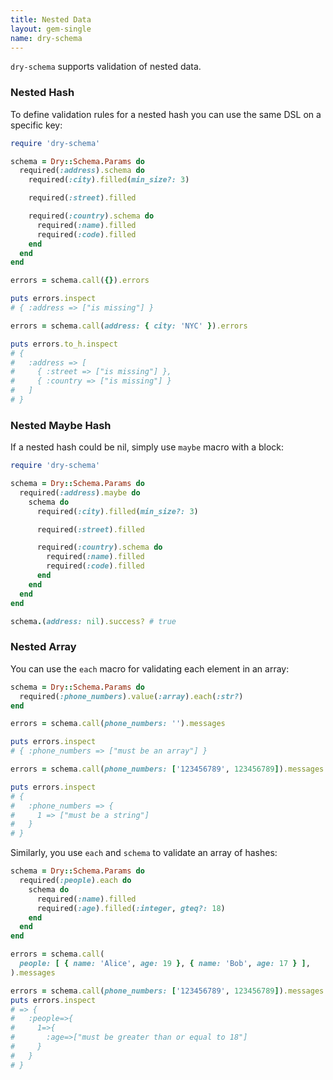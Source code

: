 ```yaml
---
title: Nested Data
layout: gem-single
name: dry-schema
---
```


`dry-schema` supports validation of nested data.

### Nested Hash

To define validation rules for a nested hash you can use the same DSL on a specific key:

```ruby
require 'dry-schema'

schema = Dry::Schema.Params do
  required(:address).schema do
    required(:city).filled(min_size?: 3)

    required(:street).filled

    required(:country).schema do
      required(:name).filled
      required(:code).filled
    end
  end
end

errors = schema.call({}).errors

puts errors.inspect
# { :address => ["is missing"] }

errors = schema.call(address: { city: 'NYC' }).errors

puts errors.to_h.inspect
# {
#   :address => [
#     { :street => ["is missing"] },
#     { :country => ["is missing"] }
#   ]
# }
```

### Nested Maybe Hash

If a nested hash could be nil, simply use `maybe` macro with a block:

```ruby
require 'dry-schema'

schema = Dry::Schema.Params do
  required(:address).maybe do
    schema do
      required(:city).filled(min_size?: 3)

      required(:street).filled

      required(:country).schema do
        required(:name).filled
        required(:code).filled
      end
    end
  end
end

schema.(address: nil).success? # true
```

### Nested Array

You can use the `each` macro for validating each element in an array:

```ruby
schema = Dry::Schema.Params do
  required(:phone_numbers).value(:array).each(:str?)
end

errors = schema.call(phone_numbers: '').messages

puts errors.inspect
# { :phone_numbers => ["must be an array"] }

errors = schema.call(phone_numbers: ['123456789', 123456789]).messages

puts errors.inspect
# {
#   :phone_numbers => {
#     1 => ["must be a string"]
#   }
# }
```

Similarly, you use `each` and `schema` to validate an array of hashes:

```ruby
schema = Dry::Schema.Params do
  required(:people).each do
    schema do
      required(:name).filled
      required(:age).filled(:integer, gteq?: 18)
    end
  end
end

errors = schema.call(
  people: [ { name: 'Alice', age: 19 }, { name: 'Bob', age: 17 } ],
).messages

errors = schema.call(phone_numbers: ['123456789', 123456789]).messages
puts errors.inspect
# => {
#   :people=>{
#     1=>{
#       :age=>["must be greater than or equal to 18"]
#     }
#   }
# }
```
